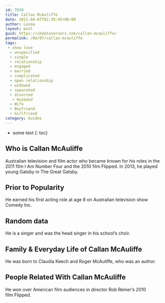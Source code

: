 ```yaml
---
id: 7039
title: Callan McAuliffe
date: 2021-04-07T02:39:45+00:00
author: Laima
layout: post
guid: https://ukdataservers.com/callan-mcauliffe/
permalink: /04/07/callan-mcauliffe
tags:
 - show love
  - unspecified
  - single
  - relationship
  - engaged
  - married
  - complicated
  - open relationship
  - widowed
  - separated
  - divorced
   - Husband
  - Wife
  - Boyfriend
  - Girlfriend
category: Guides
---
```


* some text
{: toc}


## Who is Callan McAuliffe
                  
                  
                  
Australian television and film actor who became known for his roles in the 2011 film I Am Number Four and the 2010 film Flipped. In 2013, he played young Gatsby in The Great Gatsby. 
                  
              
            
              
            
                
                
                
## Prior to Popularity
                  
                  
                  
He earned his first acting role at age 8 on Australian television show Comedy Inc. 
                  
              
            
              
            
                
                
                
## Random data
                  
                  
                  
He is a singer and was the head singer in his school&#8217;s choir. 
                  
              
            
              
            
                
                
                
## Family & Everyday Life of Callan McAuliffe
                  
                  
                  
He was born to Claudia Keech and Roger McAuliffe, who was an author. 
                  
              
            
              
            
                
                
                
## People Related With Callan McAuliffe
                  
                  
                  
He won over American film audiences in director Rob Reiner&#8217;s 2010 film Flipped. 
                  
              
            
              
            
                
              
            
              
              
            
            
              
            
          
          
          